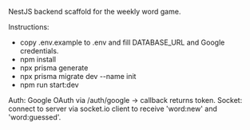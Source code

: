 NestJS backend scaffold for the weekly word game.

Instructions:
- copy .env.example to .env and fill DATABASE_URL and Google credentials.
- npm install
- npx prisma generate
- npx prisma migrate dev --name init
- npm run start:dev

Auth: Google OAuth via /auth/google -> callback returns token.
Socket: connect to server via socket.io client to receive 'word:new' and 'word:guessed'.
